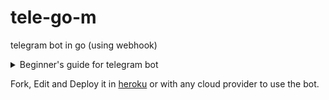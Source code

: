 # tele-go-m
telegram bot in go (using webhook)


<details>
  <summary>Beginner's guide for telegram bot </summary>
<!--START_SECTION:waka-->

## How to make the best use of tele-go-m

- To start with this, meet [botfather](https://t.me/botfather) .

We have added the basic backend code to run your bot, you can clone this repo and use it as you'r own

```
git clone https://github.com/Co-Science/tele-go-m.git
cd tele-go-m
```

But before you begin create a `.env` file to the root directory and add your bot api key for testing:
```
TOKEN=<add your_bot_token here>
```
Now run the code:
```
go run main.go
```

- The program now listens on port 3000 for some request.

- Make use of [ngrok](https://ngrok.com/) to test your bot locally.
```
ngrok http 3000
```

- Now set your bots webhook to that url
```
https://api.telegram.org/bot<your_bot_token>/setWebhook?url=<your_https_url_ngrok_provides>
```
| this is essentially connecting your bot with the telegram server 

__Congratss__ Your bot is now ready to chat with you(locally). Just type telegom or any letter in it and see the bot reply.

- To remove the webhook url just type 

```
https://api.telegram.org/bot<your_bot_token>/deleteWebhook
```

<!--END_SECTION:waka-->
</details>	

Fork, Edit and Deploy it in [heroku](https://devcenter.heroku.com/articles/getting-started-with-go?singlepage=true) or with any cloud provider to use the bot.
